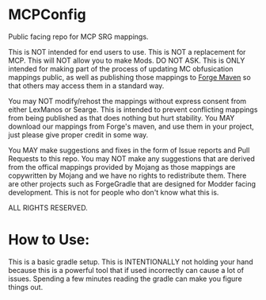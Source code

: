 # MCPConfig
Public facing repo for MCP SRG mappings.

This is NOT intended for end users to use. 
This is NOT a replacement for MCP.
This will NOT allow you to make Mods. DO NOT ASK.
This is ONLY intended for making part of the process of updating MC obfusication mappings public, as well as publishing those mappings to [Forge Maven](http://files.minecraftforge.net/maven/de/oceanlabs/mcp/mcp_config/) so that others may access them in a standard way.

You may NOT modify/rehost the mappings without express consent from either LexManos or Searge.
This is intended to prevent conflicting mappings from being published as that does nothing but hurt stability.
You MAY download our mappings from Forge's maven, and use them in your project, just please give proper credit in some way.

You MAY make suggestions and fixes in the form of Issue reports and Pull Requests to this repo.
You may NOT make any suggestions that are derived from the offical mappings provided by Mojang as those mappings are copywritten by Mojang and we have no rights to redistribute them.
There are other projects such as ForgeGradle that are designed for Modder facing development.
This is not for people who don't know what this is.

ALL RIGHTS RESERVED.

# How to Use:

This is a basic gradle setup. This is INTENTIONALLY not holding your hand because this is a powerful tool that if used incorrectly can cause a lot of issues. Spending a few minutes reading the gradle can make you figure things out.
